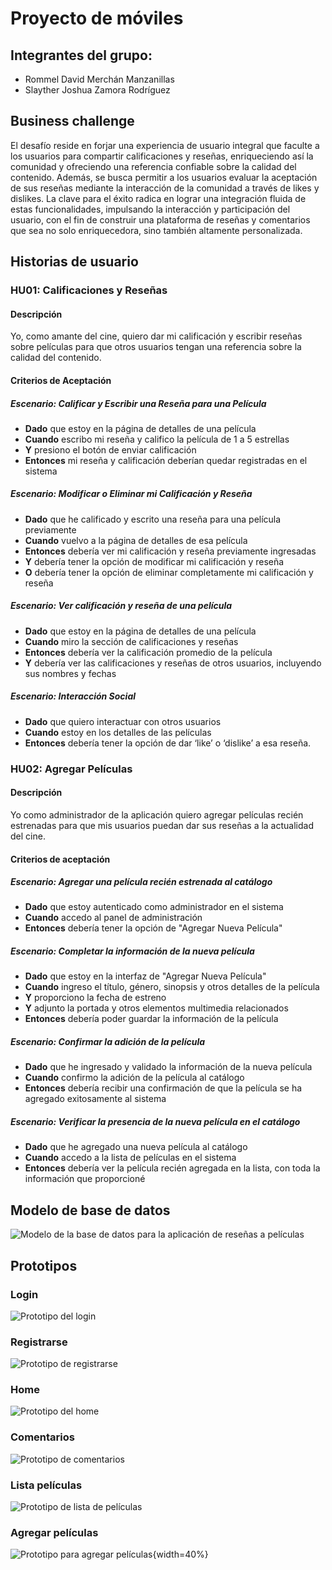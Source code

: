 ﻿# Proyecto de móviles

## Integrantes del grupo:

- Rommel David Merchán Manzanillas
- Slayther Joshua Zamora Rodríguez

## Business challenge

El desafío reside en forjar una experiencia de usuario integral que faculte a los usuarios para compartir calificaciones y reseñas, enriqueciendo así la comunidad y ofreciendo una referencia confiable sobre la calidad del contenido. Además, se busca permitir a los usuarios evaluar la aceptación de sus reseñas mediante la interacción de la comunidad a través de likes y dislikes. La clave para el éxito radica en lograr una integración fluida de estas funcionalidades, impulsando la interacción y participación del usuario, con el fin de construir una plataforma de reseñas y comentarios que sea no solo enriquecedora, sino también altamente personalizada.

## Historias de usuario

### HU01: Calificaciones y Reseñas

#### Descripción

Yo, como amante del cine, quiero dar mi calificación y escribir reseñas sobre películas para que otros usuarios tengan una referencia sobre la calidad del contenido.

#### Criterios de Aceptación

##### Escenario: Calificar y Escribir una Reseña para una Película

- **Dado** que estoy en la página de detalles de una película
- **Cuando** escribo mi reseña y califico la película de 1 a 5 estrellas
- **Y** presiono el botón de enviar calificación
- **Entonces** mi reseña y calificación deberían quedar registradas en el sistema

##### Escenario: Modificar o Eliminar mi Calificación y Reseña

- **Dado** que he calificado y escrito una reseña para una película previamente
- **Cuando** vuelvo a la página de detalles de esa película
- **Entonces** debería ver mi calificación y reseña previamente ingresadas
- **Y** debería tener la opción de modificar mi calificación y reseña
- **O** debería tener la opción de eliminar completamente mi calificación y reseña

##### Escenario: Ver calificación y reseña de una película

- **Dado** que estoy en la página de detalles de una película
- **Cuando** miro la sección de calificaciones y reseñas
- **Entonces** debería ver la calificación promedio de la película
- **Y** debería ver las calificaciones y reseñas de otros usuarios, incluyendo sus nombres y fechas

##### Escenario: Interacción Social

- **Dado** que quiero interactuar con otros usuarios
- **Cuando** estoy en los detalles de las películas
- **Entonces** debería tener la opción de dar ‘like’ o ‘dislike’ a esa reseña.

### HU02: Agregar Películas

#### Descripción

Yo como administrador de la aplicación quiero agregar películas recién estrenadas para que mis usuarios puedan dar sus reseñas a la actualidad del cine.

#### Criterios de aceptación

##### Escenario: Agregar una película recién estrenada al catálogo

- **Dado** que estoy autenticado como administrador en el sistema
- **Cuando** accedo al panel de administración
- **Entonces** debería tener la opción de "Agregar Nueva Película"

##### Escenario: Completar la información de la nueva película

- **Dado** que estoy en la interfaz de "Agregar Nueva Película"
- **Cuando** ingreso el título, género, sinopsis y otros detalles de la película
- **Y** proporciono la fecha de estreno
- **Y** adjunto la portada y otros elementos multimedia relacionados
- **Entonces** debería poder guardar la información de la película

##### Escenario: Confirmar la adición de la película

- **Dado** que he ingresado y validado la información de la nueva película
- **Cuando** confirmo la adición de la película al catálogo
- **Entonces** debería recibir una confirmación de que la película se ha agregado exitosamente al sistema

##### Escenario: Verificar la presencia de la nueva película en el catálogo

- **Dado** que he agregado una nueva película al catálogo
- **Cuando** accedo a la lista de películas en el sistema
- **Entonces** debería ver la película recién agregada en la lista, con toda la información que proporcioné

## Modelo de base de datos

![Modelo de la base de datos para la aplicación de reseñas a películas](modelo-fisico.png)

## Prototipos

### Login

![Prototipo del login](login.png)

### Registrarse

![Prototipo de registrarse](registrarse.png)

### Home

![Prototipo del home](home.png)

### Comentarios

![Prototipo de comentarios](comentarios.png)

### Lista películas

![Prototipo de lista de películas](lista-peliculas.png)

### Agregar películas

![Prototipo para agregar películas](agregar-pelicula.png){width=40%}

